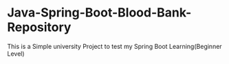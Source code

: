 # Java-Spring-Boot-Blood-Bank-Repository
This is a Simple university Project to test my Spring Boot Learning(Beginner Level)
